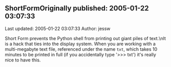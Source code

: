 ## ShortFormOriginally published: 2005-01-22 03:07:33 
Last updated: 2005-01-22 03:07:33 
Author: jessw  
 
Short Form prevents the Python shell from printing out giant piles of text.\nIt is a hack that ties into the display system.  When you are working with a multi-megabyte text file, referenced under the name `txt`, which takes 10 minutes to be printed in full (if you accidentally type '>>> txt') it's really nice to have this.